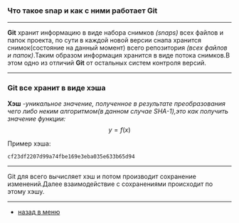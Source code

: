 <!DOCTYPE html>
<html>
<head>
    <style>
        body {
            background-image: url('back2.jpeg');
            background-size: cover; /* чтобы изображение занимало всю площадь */
            background-repeat: no-repeat; /* чтобы изображение не повторялось */
        }
    </style>
</head>
<body>


### Что такое snap и как с ними работает Git

---

**Git** хранит информацию в виде набора снимков *(snaps)* всех файлов и папок проекта, по сути в каждой новой версии снапа хранится снимок(состояние на данный момент) всего репозитория *(всех файлов и папок)*.Таким образом информация хранится в виде потока снимков.В этом одно из отличий **Git** от остальных систем контроля версий.

---
### Git все хранит в виде хэша
**Хэш** *-уникальное значение, полученное в результате преобразования чего либо неким алгоритмом(в данном случае SHA-1),это как получить значение функции:*
$$
y = f(x)
$$

Пример хэша:

    cf23df2207d99a74fbe169e3eba035e633b65d94

---

Git для всего вычисляет хэш и потом производит сохранение изменений.Далее взаимодействие с сохранениями происходит по этому хэшу.

---

* [назад в меню](./readme.md "назад в меню")